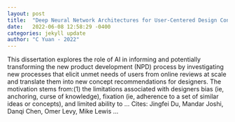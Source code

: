 ```yaml
---
layout: post
title:  "Deep Neural Network Architectures for User-Centered Design Concept Generation and Evaluation"
date:   2022-06-08 12:58:29 -0400
categories: jekyll update
author: "C Yuan - 2022"
---
```

This dissertation explores the role of AI in informing and potentially transforming the new product development (NPD) process by investigating new processes that elicit unmet needs of users from online reviews at scale and translate them into new concept recommendations for designers. The motivation stems from:(1) the limitations associated with designers  bias (ie, anchoring, curse of knowledge), fixation (ie, adherence to a set of similar ideas or concepts), and limited ability to …
Cites: ‪Jingfei Du, Mandar Joshi, Danqi Chen, Omer Levy, Mike Lewis …‬  